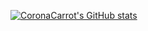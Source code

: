 [![CoronaCarrot's GitHub stats](https://github-readme-stats.vercel.app/api?username=CoronaCarrot)](https://youtu.be/dQw4w9WgXcQ)
